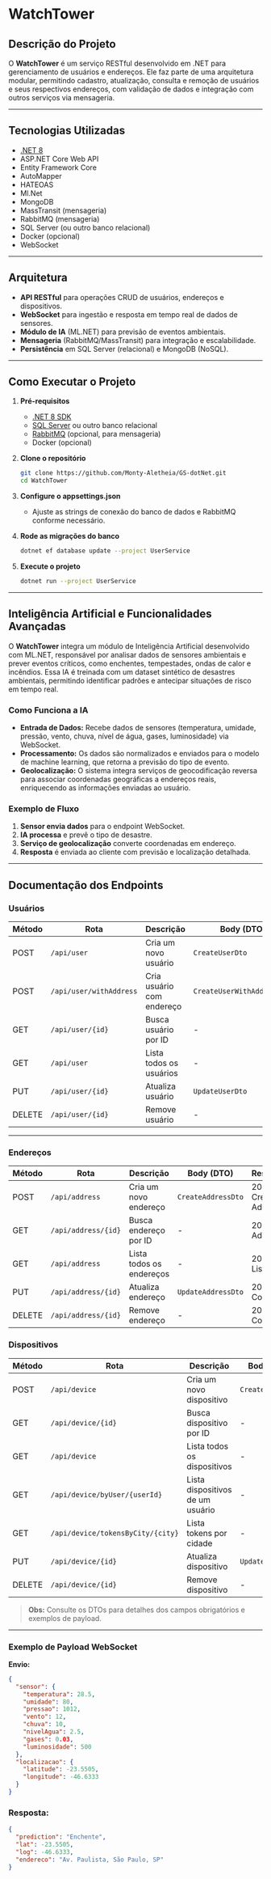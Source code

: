 # WatchTower 

## Descrição do Projeto

O **WatchTower** é um serviço RESTful desenvolvido em .NET para gerenciamento de usuários e endereços. Ele faz parte de uma arquitetura modular, permitindo cadastro, atualização, consulta e remoção de usuários e seus respectivos endereços, com validação de dados e integração com outros serviços via mensageria.

---

## Tecnologias Utilizadas

- [.NET 8](https://dotnet.microsoft.com/)
- ASP.NET Core Web API
- Entity Framework Core
- AutoMapper
- HATEOAS
- Ml.Net
- MongoDB
- MassTransit (mensageria)
- RabbitMQ (mensageria)
- SQL Server (ou outro banco relacional)
- Docker (opcional)
- WebSocket

---

## Arquitetura

- **API RESTful** para operações CRUD de usuários, endereços e dispositivos.
- **WebSocket** para ingestão e resposta em tempo real de dados de sensores.
- **Módulo de IA** (ML.NET) para previsão de eventos ambientais.
- **Mensageria** (RabbitMQ/MassTransit) para integração e escalabilidade.
- **Persistência** em SQL Server (relacional) e MongoDB (NoSQL).

---

## Como Executar o Projeto

1. **Pré-requisitos**
   - [.NET 8 SDK](https://dotnet.microsoft.com/download)
   - [SQL Server](https://www.microsoft.com/pt-br/sql-server/sql-server-downloads) ou outro banco relacional
   - [RabbitMQ](https://www.rabbitmq.com/download.html) (opcional, para mensageria)
   - Docker (opcional)

2. **Clone o repositório**
   ```bash
   git clone https://github.com/Monty-Aletheia/GS-dotNet.git
   cd WatchTower
   ```

3. **Configure o appsettings.json**
   - Ajuste as strings de conexão do banco de dados e RabbitMQ conforme necessário.

4. **Rode as migrações do banco**
   ```bash
   dotnet ef database update --project UserService
   ```

5. **Execute o projeto**
   ```bash
   dotnet run --project UserService
   ```

---

## Inteligência Artificial e Funcionalidades Avançadas

O **WatchTower** integra um módulo de Inteligência Artificial desenvolvido com ML.NET, responsável por analisar dados de sensores ambientais e prever eventos críticos, como enchentes, tempestades, ondas de calor e incêndios. Essa IA é treinada com um dataset sintético de desastres ambientais, permitindo identificar padrões e antecipar situações de risco em tempo real.

### Como Funciona a IA

- **Entrada de Dados:** Recebe dados de sensores (temperatura, umidade, pressão, vento, chuva, nível de água, gases, luminosidade) via WebSocket.
- **Processamento:** Os dados são normalizados e enviados para o modelo de machine learning, que retorna a previsão do tipo de evento.
- **Geolocalização:** O sistema integra serviços de geocodificação reversa para associar coordenadas geográficas a endereços reais, enriquecendo as informações enviadas ao usuário.


### Exemplo de Fluxo

1. **Sensor envia dados** para o endpoint WebSocket.
2. **IA processa** e prevê o tipo de desastre.
3. **Serviço de geolocalização** converte coordenadas em endereço.
4. **Resposta** é enviada ao cliente com previsão e localização detalhada.

---

## Documentação dos Endpoints

### Usuários

| Método | Rota                        | Descrição                        | Body (DTO)                  | Resposta             |
|--------|-----------------------------|----------------------------------|-----------------------------|----------------------|
| POST   | `/api/user`                 | Cria um novo usuário             | `CreateUserDto`             | 201 Created, User    |
| POST   | `/api/user/withAddress`     | Cria usuário com endereço        | `CreateUserWithAddressDto`  | 201 Created, User    |
| GET    | `/api/user/{id}`            | Busca usuário por ID             | -                           | 200 OK, User         |
| GET    | `/api/user`                 | Lista todos os usuários          | -                           | 200 OK, List<User>   |
| PUT    | `/api/user/{id}`            | Atualiza usuário                 | `UpdateUserDto`             | 204 No Content       |
| DELETE | `/api/user/{id}`            | Remove usuário                   | -                           | 204 No Content       |

---

### Endereços

| Método | Rota                        | Descrição                        | Body (DTO)                  | Resposta             |
|--------|-----------------------------|----------------------------------|-----------------------------|----------------------|
| POST   | `/api/address`              | Cria um novo endereço            | `CreateAddressDto`          | 201 Created, Address |
| GET    | `/api/address/{id}`         | Busca endereço por ID            | -                           | 200 OK, Address      |
| GET    | `/api/address`              | Lista todos os endereços         | -                           | 200 OK, List<Address>|
| PUT    | `/api/address/{id}`         | Atualiza endereço                | `UpdateAddressDto`          | 204 No Content       |
| DELETE | `/api/address/{id}`         | Remove endereço                  | -                           | 204 No Content       |


### Dispositivos

| Método | Rota                                 | Descrição                           | Body (DTO)           | Resposta                |
|--------|--------------------------------------|-------------------------------------|----------------------|-------------------------|
| POST   | `/api/device`                        | Cria um novo dispositivo            | `CreateDeviceDto`    | 201 Created, Device     |
| GET    | `/api/device/{id}`                   | Busca dispositivo por ID            | -                    | 200 OK, Device          |
| GET    | `/api/device`                        | Lista todos os dispositivos         | -                    | 200 OK, List<Device>    |
| GET    | `/api/device/byUser/{userId}`        | Lista dispositivos de um usuário    | -                    | 200 OK, List<Device>    |
| GET    | `/api/device/tokensByCity/{city}`    | Lista tokens por cidade             | -                    | 200 OK, List<string>    |
| PUT    | `/api/device/{id}`                   | Atualiza dispositivo                | `UpdateDeviceDto`    | 204 No Content          |
| DELETE | `/api/device/{id}`                   | Remove dispositivo                  | -                    | 204 No Content          |

> **Obs:** Consulte os DTOs para detalhes dos campos obrigatórios e exemplos de payload.

---

### Exemplo de Payload WebSocket

**Envio:**
```json
{
  "sensor": {
    "temperatura": 28.5,
    "umidade": 80,
    "pressao": 1012,
    "vento": 12,
    "chuva": 10,
    "nivelAgua": 2.5,
    "gases": 0.03,
    "luminosidade": 500
  },
  "localizacao": {
    "latitude": -23.5505,
    "longitude": -46.6333
  }
}
```

### Resposta: 
```json
{
  "prediction": "Enchente",
  "lat": -23.5505,
  "log": -46.6333,
  "endereco": "Av. Paulista, São Paulo, SP"
}
```